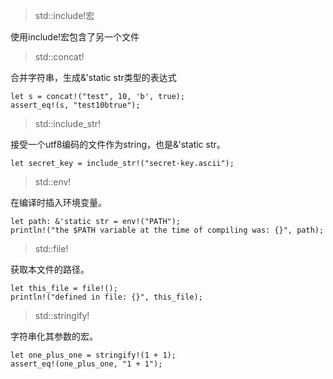 > std::include!宏

使用include!宏包含了另一个文件

> std::concat!

合并字符串，生成&'static str类型的表达式
```
let s = concat!("test", 10, 'b', true);
assert_eq!(s, "test10btrue");
```

> std::include_str!

接受一个utf8编码的文件作为string，也是&'static str。
```
let secret_key = include_str!("secret-key.ascii");
```

> std::env!

在编译时插入环境变量。
```
let path: &'static str = env!("PATH");
println!("the $PATH variable at the time of compiling was: {}", path);
```

> std::file!

获取本文件的路径。
```
let this_file = file!();
println!("defined in file: {}", this_file);
```

> std::stringify!

字符串化其参数的宏。
```
let one_plus_one = stringify!(1 + 1);
assert_eq!(one_plus_one, "1 + 1");
```